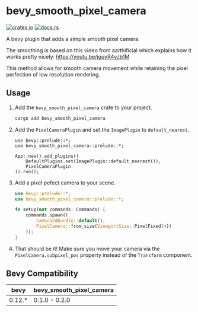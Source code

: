 # bevy_smooth_pixel_camera

[![crates.io](https://img.shields.io/crates/v/bevy_smooth_pixel_camera)](https://crates.io/crates/bevy_smooth_pixel_camera)
[![docs.rs](https://docs.rs/bevy_smooth_pixel_camera/badge.svg)](https://docs.rs/bevy_smooth_pixel_camera)

A bevy plugin that adds a simple smooth pixel camera.

The smoothing is based on this video from aarthificial which explains how it works pretty nicely: <https://youtu.be/jguyR4yJb1M>

This method allows for smooth camera movement while retaining the pixel perfection of low resolution rendering.

## Usage

1. Add the `bevy_smooth_pixel_camera` crate to your project.

    ```sh
    cargo add bevy_smooth_pixel_camera
    ```

2. Add the `PixelCameraPlugin` and set the `ImagePlugin` to `default_nearest`.

    ```rust,no_run
    use bevy::prelude::*;
    use bevy_smooth_pixel_camera::prelude::*;

    App::new().add_plugins((
        DefaultPlugins.set(ImagePlugin::default_nearest()),
        PixelCameraPlugin
    )).run();
    ```

3. Add a pixel pefect camera to your scene.

    ```rust
    use bevy::prelude::*;
    use bevy_smooth_pixel_camera::prelude::*;

    fn setup(mut commands: Commands) {
        commands.spawn((
            Camera2dBundle::default(),
            PixelCamera::from_size(ViewportSize::PixelFixed(4))
        ));
    }
    ```

4. That should be it! Make sure you move your camera via the `PixelCamera.subpixel_pos` property instead of the `Transform` component.

## Bevy Compatibility

| bevy   | bevy_smooth_pixel_camera |
| ------ | ------------------------ |
| 0.12.* | 0.1.0 - 0.2.0            |
